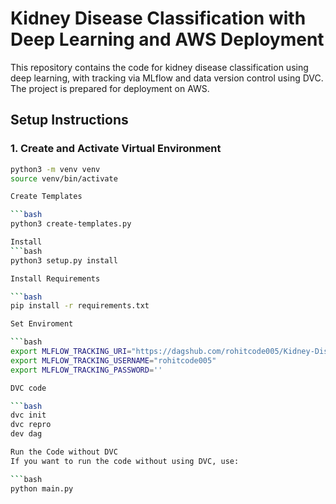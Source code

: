 # Kidney Disease Classification with Deep Learning and AWS Deployment

This repository contains the code for kidney disease classification using deep learning, with tracking via MLflow and data version control using DVC. The project is prepared for deployment on AWS.

## Setup Instructions

### 1. Create and Activate Virtual Environment

```bash
python3 -m venv venv
source venv/bin/activate

Create Templates

```bash
python3 create-templates.py

Install
```bash
python3 setup.py install

Install Requirements

```bash
pip install -r requirements.txt

Set Enviroment

```bash
export MLFLOW_TRACKING_URI="https://dagshub.com/rohitcode005/Kidney-Disease-clf-deep-learning-AWS-deploy.mlflow"
export MLFLOW_TRACKING_USERNAME="rohitcode005"
export MLFLOW_TRACKING_PASSWORD=''

DVC code

```bash
dvc init
dvc repro
dev dag

Run the Code without DVC
If you want to run the code without using DVC, use:

```bash
python main.py

